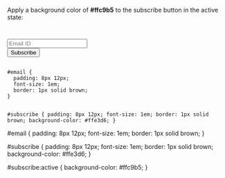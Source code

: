 
Apply a background color of **#ffc9b5** to the
subscribe button in the active state:

<codeblock language="css" type="exercise" testMode="fixedInput">
<code>
<panel language="html">
<input type="email" id="email" placeholder="Email ID">
<button type="button" id="subscribe">Subscribe</button>
</panel>
<panel language="css">
#email {
  padding: 8px 12px;
  font-size: 1em;
  border: 1px solid brown;
}

#subscribe {
  padding: 8px 12px;
  font-size: 1em;
  border: 1px solid brown;
  background-color: #ffe3d6;
}
</panel>
</code>

<solution>
#email {
  padding: 8px 12px;
  font-size: 1em;
  border: 1px solid brown;
}

#subscribe {
  padding: 8px 12px;
  font-size: 1em;
  border: 1px solid brown;
  background-color: #ffe3d6;
}

#subscribe:active {
  background-color: #ffc9b5;
}
</solution>
</codeblock>
